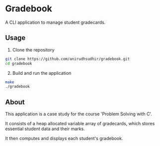 # Gradebook

A CLI application to manage student gradecards.

## Usage

1. Clone the repository

```sh
git clone https://github.com/anirudhsudhir/gradebook.git
cd gradebook
```

2. Build and run the application

```sh
make
./gradebook
```

## About

This application is a case study for the course 'Problem Solving with C'.

It consists of a heap allocated variable array of gradecards, which stores essential student data and their marks.

It then computes and displays each student's gradebook.
